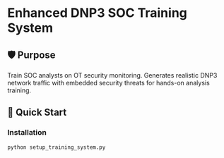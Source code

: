 # Enhanced DNP3 SOC Training System

## 🛡️ Purpose
Train SOC analysts on OT security monitoring. Generates realistic DNP3 network traffic with embedded security threats for hands-on analysis training.

## 🚀 Quick Start

### Installation
```bash
python setup_training_system.py
